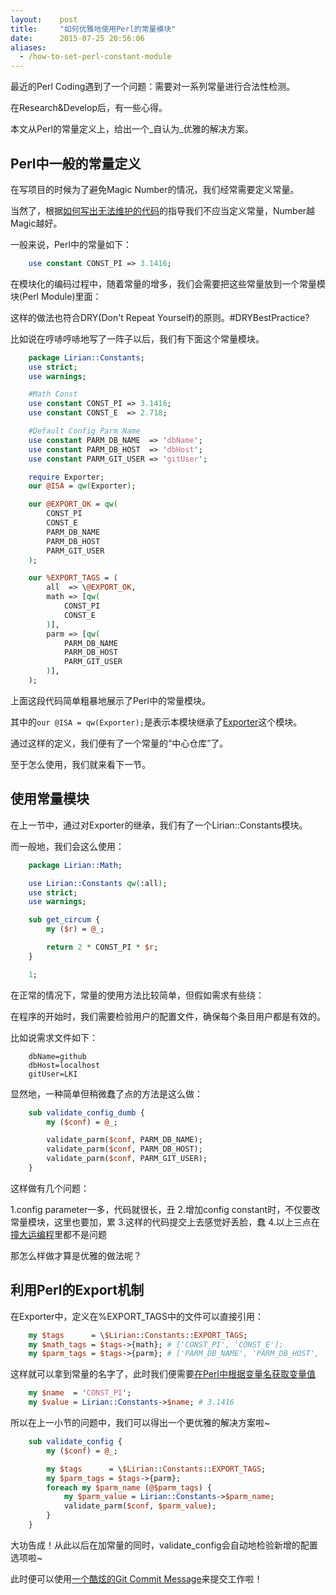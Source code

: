 ```yaml
---
layout:    post
title:     "如何优雅地使用Perl的常量模块"
date:      2015-07-25 20:56:06
aliases:
  - /how-to-set-perl-constant-module
---
```


最近的Perl Coding遇到了一个问题：需要对一系列常量进行合法性检测。

在Research&Develop后，有一些心得。

本文从Perl的常量定义上，给出一个_自认为_优雅的解决方案。

<!--MORE-->

## Perl中一般的常量定义

在写项目的时候为了避免Magic Number的情况，我们经常需要定义常量。

当然了，根据[如何写出无法维护的代码][1]的指导我们不应当定义常量，Number越Magic越好。

一般来说，Perl中的常量如下：

```perl
    use constant CONST_PI => 3.1416;
```

在模块化的编码过程中，随着常量的增多，我们会需要把这些常量放到一个常量模块(Perl Module)里面：

这样的做法也符合DRY(Don't Repeat Yourself)的原则。#DRYBestPractice?

比如说在哼哧哼哧地写了一阵子以后，我们有下面这个常量模块。

```perl
    package Lirian::Constants;
    use strict;
    use warnings;

    #Math Const
    use constant CONST_PI => 3.1416;
    use constant CONST_E  => 2.718;

    #Default Config Parm Name
    use constant PARM_DB_NAME  => 'dbName';
    use constant PARM_DB_HOST  => 'dbHost';
    use constant PARM_GIT_USER => 'gitUser';

    require Exporter;
    our @ISA = qw(Exporter);

    our @EXPORT_OK = qw(
        CONST_PI
        CONST_E
        PARM_DB_NAME
        PARM_DB_HOST
        PARM_GIT_USER
    );

    our %EXPORT_TAGS = (
        all  => \@EXPORT_OK,
        math => [qw(
            CONST_PI
            CONST_E
        )],
        parm => [qw(
            PARM_DB_NAME
            PARM_DB_HOST
            PARM_GIT_USER
        )],
    );
```

上面这段代码简单粗暴地展示了Perl中的常量模块。

其中的`our @ISA = qw(Exporter);`是表示本模块继承了[Exporter][2]这个模块。

通过这样的定义，我们便有了一个常量的“中心仓库”了。

至于怎么使用，我们就来看下一节。


## 使用常量模块

在上一节中，通过对Exporter的继承，我们有了一个Lirian::Constants模块。

而一般地，我们会这么使用：

```perl
    package Lirian::Math;

    use Lirian::Constants qw(:all);
    use strict;
    use warnings;

    sub get_circum {
        my ($r) = @_;

        return 2 * CONST_PI * $r;
    }

    1;
```

在正常的情况下，常量的使用方法比较简单，但假如需求有些绕：

在程序的开始时，我们需要检验用户的配置文件，确保每个条目用户都是有效的。

比如说需求文件如下：

```config
    dbName=github
    dbHost=localhost
    gitUser=LKI
```

显然地，一种简单但稍微蠢了点的方法是这么做：

```perl
    sub validate_config_dumb {
        my ($conf) = @_;

        validate_parm($conf, PARM_DB_NAME);
        validate_parm($conf, PARM_DB_HOST);
        validate_parm($conf, PARM_GIT_USER);
    }
```

这样做有几个问题：

1.config parameter一多，代码就很长，丑
2.增加config constant时，不仅要改常量模块，这里也要加，累
3.这样的代码提交上去感觉好丢脸，蠢
4.以上三点在[撞大运编程][3]里都不是问题

那怎么样做才算是优雅的做法呢？


## 利用Perl的Export机制

在Exporter中，定义在%EXPORT_TAGS中的文件可以直接引用：

```perl
    my $tags      = \$Lirian::Constants::EXPORT_TAGS;
    my $math_tags = $tags->{math}; # ['CONST_PI', 'CONST_E'];
    my $parm_tags = $tags->{parm}; # ['PARM_DB_NAME', 'PARM_DB_HOST', 'PARM_GIT_USER'];
```

这样就可以拿到常量的名字了，此时我们便需要[在Perl中根据变量名获取变量值][4]

```perl
    my $name  = 'CONST_PI';
    my $value = Lirian::Constants->$name; # 3.1416
```

所以在上一小节的问题中，我们可以得出一个更优雅的解决方案啦~

```perl
    sub validate_config {
        my ($conf) = @_;

        my $tags      = \$Lirian::Constants::EXPORT_TAGS;
        my $parm_tags = $tags->{parm};
        foreach my $parm_name (@$parm_tags) {
            my $parm_value = Lirian::Constants->$parm_name;
            validate_parm($conf, $parm_value);
        }
    }
```

大功告成！从此以后在加常量的同时，validate_config会自动地检验新增的配置选项啦~

此时便可以使用[一个酷炫的Git Commit Message][5]来提交工作啦！

[1]:https://coolshell.cn/articles/4758.html
[2]:http://perldoc.perl.org/Exporter.html
[3]:https://coolshell.cn/articles/2058.html
[4]:http://stackoverflow.com/questions/2187682/how-do-i-access-a-constant-in-perl-whose-name-is-contained-in-a-variable
[5]:http://whatthecommit.com/
